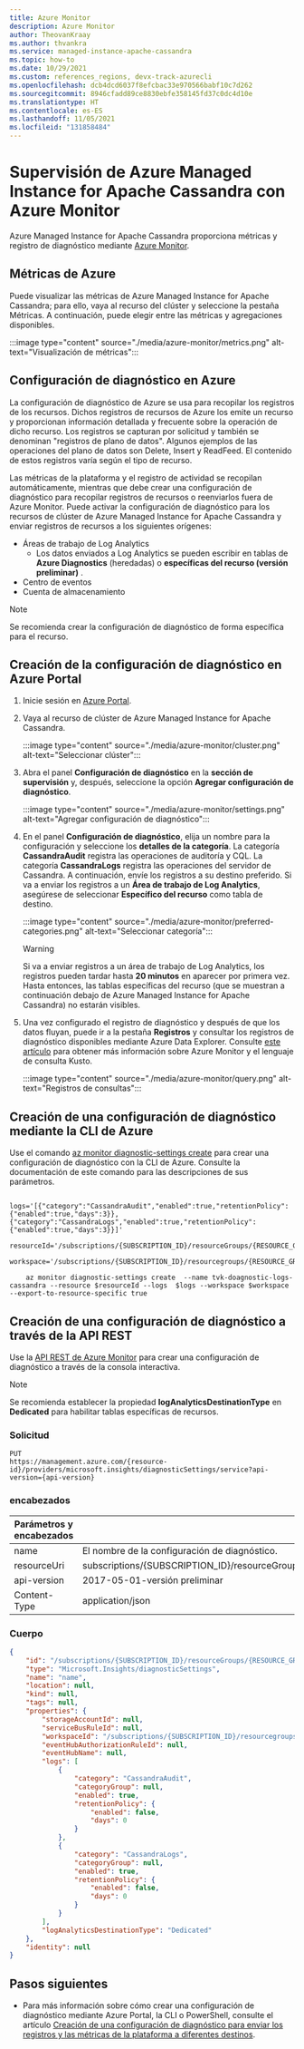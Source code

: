 ```yaml
---
title: Azure Monitor
description: Azure Monitor
author: TheovanKraay
ms.author: thvankra
ms.service: managed-instance-apache-cassandra
ms.topic: how-to
ms.date: 10/29/2021
ms.custom: references_regions, devx-track-azurecli
ms.openlocfilehash: dcb4dcd6037f8efcbac33e970566babf10c7d262
ms.sourcegitcommit: 8946cfadd89ce8830ebfe358145fd37c0dc4d10e
ms.translationtype: HT
ms.contentlocale: es-ES
ms.lasthandoff: 11/05/2021
ms.locfileid: "131858484"
---
```

# <a name="monitor-azure-managed-instance-for-apache-cassandra-using-azure-monitor"></a>Supervisión de Azure Managed Instance for Apache Cassandra con Azure Monitor

Azure Managed Instance for Apache Cassandra proporciona métricas y registro de diagnóstico mediante [Azure Monitor](../azure-monitor/overview.md). 

## <a name="azure-metrics"></a>Métricas de Azure

Puede visualizar las métricas de Azure Managed Instance for Apache Cassandra; para ello, vaya al recurso del clúster y seleccione la pestaña Métricas. A continuación, puede elegir entre las métricas y agregaciones disponibles.

:::image type="content" source="./media/azure-monitor/metrics.png" alt-text="Visualización de métricas":::

## <a name="diagnostic-settings-in-azure"></a>Configuración de diagnóstico en Azure

La configuración de diagnóstico de Azure se usa para recopilar los registros de los recursos. Dichos registros de recursos de Azure los emite un recurso y proporcionan información detallada y frecuente sobre la operación de dicho recurso. Los registros se capturan por solicitud y también se denominan "registros de plano de datos". Algunos ejemplos de las operaciones del plano de datos son Delete, Insert y ReadFeed. El contenido de estos registros varía según el tipo de recurso.

Las métricas de la plataforma y el registro de actividad se recopilan automáticamente, mientras que debe crear una configuración de diagnóstico para recopilar registros de recursos o reenviarlos fuera de Azure Monitor. Puede activar la configuración de diagnóstico para los recursos de clúster de Azure Managed Instance for Apache Cassandra y enviar registros de recursos a los siguientes orígenes:
- Áreas de trabajo de Log Analytics
  - Los datos enviados a Log Analytics se pueden escribir en tablas de **Azure Diagnostics** (heredadas) o **específicas del recurso (versión preliminar)** . 
- Centro de eventos
- Cuenta de almacenamiento
  
> [!NOTE]
> Se recomienda crear la configuración de diagnóstico de forma específica para el recurso.

## <a name="create-diagnostic-settings-via-the-azure-portal"></a><a id="create-setting-portal"></a> Creación de la configuración de diagnóstico en Azure Portal

1. Inicie sesión en [Azure Portal](https://portal.azure.com).

1. Vaya al recurso de clúster de Azure Managed Instance for Apache Cassandra. 

    :::image type="content" source="./media/azure-monitor/cluster.png" alt-text="Seleccionar clúster":::
 
1. Abra el panel **Configuración de diagnóstico** en la **sección de supervisión** y, después, seleccione la opción **Agregar configuración de diagnóstico**.

    :::image type="content" source="./media/azure-monitor/settings.png" alt-text="Agregar configuración de diagnóstico":::


1. En el panel **Configuración de diagnóstico**, elija un nombre para la configuración y seleccione los **detalles de la categoría**. La categoría **CassandraAudit** registra las operaciones de auditoría y CQL. La categoría **CassandraLogs** registra las operaciones del servidor de Cassandra. A continuación, envíe los registros a su destino preferido. Si va a enviar los registros a un **Área de trabajo de Log Analytics**, asegúrese de seleccionar **Específico del recurso** como tabla de destino. 

    :::image type="content" source="./media/azure-monitor/preferred-categories.png" alt-text="Seleccionar categoría":::

   > [!WARNING]
   > Si va a enviar registros a un área de trabajo de Log Analytics, los registros pueden tardar hasta **20 minutos** en aparecer por primera vez. Hasta entonces, las tablas específicas del recurso (que se muestran a continuación debajo de Azure Managed Instance for Apache Cassandra) no estarán visibles.  


1. Una vez configurado el registro de diagnóstico y después de que los datos fluyan, puede ir a la pestaña **Registros** y consultar los registros de diagnóstico disponibles mediante Azure Data Explorer. Consulte [este artículo](../azure-monitor/logs/log-query-overview.md) para obtener más información sobre Azure Monitor y el lenguaje de consulta Kusto. 

    :::image type="content" source="./media/azure-monitor/query.png" alt-text="Registros de consultas":::

## <a name="create-diagnostic-setting-via-azure-cli"></a><a id="create-setting-cli"></a> Creación de una configuración de diagnóstico mediante la CLI de Azure
Use el comando [az monitor diagnostic-settings create](/cli/azure/monitor/diagnostic-settings#az_monitor_diagnostic_settings_create) para crear una configuración de diagnóstico con la CLI de Azure. Consulte la documentación de este comando para las descripciones de sus parámetros.

```azurecli-interactive
    logs='[{"category":"CassandraAudit","enabled":true,"retentionPolicy":{"enabled":true,"days":3}},{"category":"CassandraLogs","enabled":true,"retentionPolicy":{"enabled":true,"days":3}}]'
    resourceId='/subscriptions/{SUBSCRIPTION_ID}/resourceGroups/{RESOURCE_GROUP}/providers/Microsoft.DocumentDB/cassandraClusters/{CLUSTER_NAME}'
    workspace='/subscriptions/{SUBSCRIPTION_ID}/resourcegroups/{RESOURCE_GROUP}/providers/microsoft.operationalinsights/workspaces/{WORKSPACE_NAME}'

    az monitor diagnostic-settings create  --name tvk-doagnostic-logs-cassandra --resource $resourceId --logs  $logs --workspace $workspace --export-to-resource-specific true
```

## <a name="create-diagnostic-setting-via-rest-api"></a><a id="create-diagnostic-setting"></a> Creación de una configuración de diagnóstico a través de la API REST
Use la [API REST de Azure Monitor](/rest/api/monitor/diagnosticsettings/createorupdate) para crear una configuración de diagnóstico a través de la consola interactiva.
> [!Note]
> Se recomienda establecer la propiedad **logAnalyticsDestinationType** en **Dedicated** para habilitar tablas específicas de recursos.

### <a name="request"></a>Solicitud

   ```HTTP
   PUT
   https://management.azure.com/{resource-id}/providers/microsoft.insights/diagnosticSettings/service?api-version={api-version}
   ```

### <a name="headers"></a>encabezados

   |Parámetros y encabezados  | Valor y descripción  |
   |---------|---------|
   |name     |  El nombre de la configuración de diagnóstico.      |
   |resourceUri     |   subscriptions/{SUBSCRIPTION_ID}/resourceGroups/{RESOURCE_GROUP}/providers/Microsoft.DocumentDb/databaseAccounts/{ACCOUNT_NAME}/providers/microsoft.insights/diagnosticSettings/{DIAGNOSTIC_SETTING_NAME}      |
   |api-version     |    2017-05-01-versión preliminar     |
   |Content-Type     |    application/json     |

### <a name="body"></a>Cuerpo

```json
{
    "id": "/subscriptions/{SUBSCRIPTION_ID}/resourceGroups/{RESOURCE_GROUP}/providers/Microsoft.DocumentDb/databaseAccounts/{ACCOUNT_NAME}/providers/microsoft.insights/diagnosticSettings/{DIAGNOSTIC_SETTING_NAME}",
    "type": "Microsoft.Insights/diagnosticSettings",
    "name": "name",
    "location": null,
    "kind": null,
    "tags": null,
    "properties": {
        "storageAccountId": null,
        "serviceBusRuleId": null,
        "workspaceId": "/subscriptions/{SUBSCRIPTION_ID}/resourcegroups/{RESOURCE_GROUP}/providers/microsoft.operationalinsights/workspaces/{WORKSPACE_NAME}",
        "eventHubAuthorizationRuleId": null,
        "eventHubName": null,
        "logs": [
            {
                "category": "CassandraAudit",
                "categoryGroup": null,
                "enabled": true,
                "retentionPolicy": {
                    "enabled": false,
                    "days": 0
                }
            },
            {
                "category": "CassandraLogs",
                "categoryGroup": null,
                "enabled": true,
                "retentionPolicy": {
                    "enabled": false,
                    "days": 0
                }
            }
        ],
        "logAnalyticsDestinationType": "Dedicated"
    },
    "identity": null
}
```


## <a name="next-steps"></a>Pasos siguientes

* Para más información sobre cómo crear una configuración de diagnóstico mediante Azure Portal, la CLI o PowerShell, consulte el artículo [Creación de una configuración de diagnóstico para enviar los registros y las métricas de la plataforma a diferentes destinos](../azure-monitor/essentials/diagnostic-settings.md).